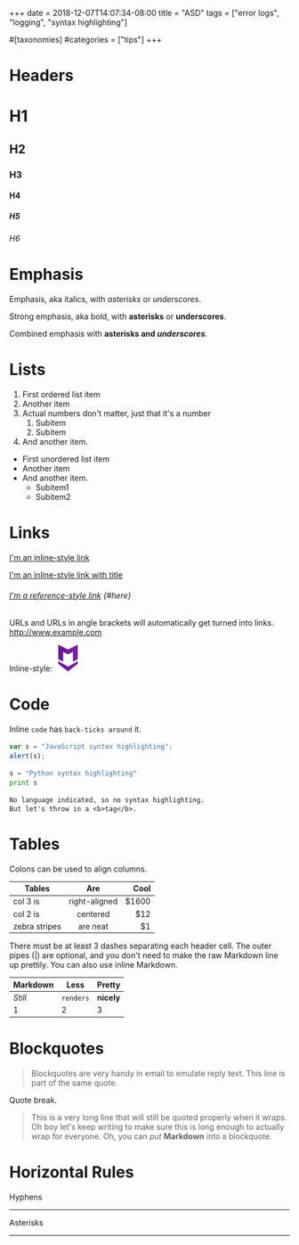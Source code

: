 +++
date = 2018-12-07T14:07:34-08:00
title = "ASD"
tags = ["error logs", "logging", "syntax highlighting"]

#[taxonomies]
#categories = ["tips"]
+++

# Headers

# H1
## H2
### H3
#### H4
##### H5
###### H6

# Emphasis

Emphasis, aka italics, with *asterisks* or _underscores_.

Strong emphasis, aka bold, with **asterisks** or __underscores__.

Combined emphasis with **asterisks and _underscores_**.

# Lists

1. First ordered list item
2. Another item
3. Actual numbers don't matter, just that it's a number
    1. Subitem
    2. Subitem
4. And another item.


* First unordered list item
* Another item
* And another item.
    * Subitem1
    * Subitem2

# Links

[I'm an inline-style link](https://www.google.com)

[I'm an inline-style link with title](https://www.google.com "Google's Homepage")

###### [I'm a reference-style link](#here) {#here}

URLs and URLs in angle brackets will automatically get turned into links. <http://www.example.com>

Inline-style: 
![alt text](https://github.com/adam-p/markdown-here/raw/master/src/common/images/icon48.png "Logo Title Text 1")

# Code

Inline `code` has `back-ticks around` it.

```javascript
var s = "JavaScript syntax highlighting";
alert(s);
```
 
```python
s = "Python syntax highlighting"
print s
```
 
```
No language indicated, so no syntax highlighting. 
But let's throw in a <b>tag</b>.
```

# Tables

Colons can be used to align columns.

| Tables        | Are           | Cool  |
| ------------- |:-------------:| -----:|
| col 3 is      | right-aligned | $1600 |
| col 2 is      | centered      |   $12 |
| zebra stripes | are neat      |    $1 |

There must be at least 3 dashes separating each header cell.
The outer pipes (|) are optional, and you don't need to make the 
raw Markdown line up prettily. You can also use inline Markdown.

Markdown | Less | Pretty
--- | --- | ---
*Still* | `renders` | **nicely**
1 | 2 | 3

# Blockquotes

> Blockquotes are very handy in email to emulate reply text.
> This line is part of the same quote.

Quote break.

> This is a very long line that will still be quoted properly when it wraps. Oh boy let's keep writing to make sure this is long enough to actually wrap for everyone. Oh, you can *put* **Markdown** into a blockquote.

# Horizontal Rules

Hyphens

---

Asterisks

***
